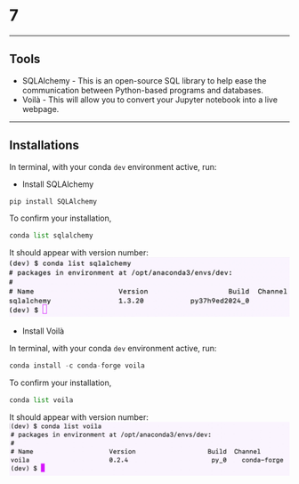# 7
---
## Tools

* SQLAlchemy - This is an open-source SQL library to help ease the communication between Python-based programs and databases.
* Voilà - This will allow you to convert your Jupyter notebook into a live webpage.

---
## Installations

In terminal, with your conda `dev` environment active, run:

* Install SQLAlchemy

```python
pip install SQLAlchemy
```

To confirm your installation,
```python
conda list sqlalchemy
```
It should appear with version number:
![sqlalchemy confirmation](images/sqlalchemyconfirm.jpg)

* Install Voilà

In terminal, with your conda `dev`  environment active, run:

```python
conda install -c conda-forge voila
```

To confirm your installation,
``` python
conda list voila
```
It should appear with version number:
![voila confirmation](images/voilaconfirm.jpg)